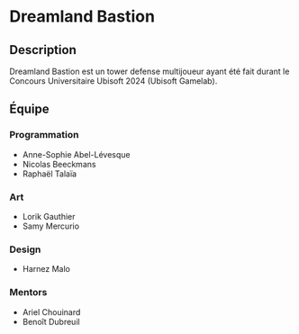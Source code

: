 # Dreamland Bastion

## Description

Dreamland Bastion est un tower defense multijoueur
ayant été fait durant le Concours Universitaire Ubisoft 2024 (Ubisoft Gamelab).

## Équipe

### Programmation

* Anne-Sophie Abel-Lévesque
* Nicolas Beeckmans
* Raphaël Talaïa

### Art

* Lorik Gauthier
* Samy Mercurio

### Design

* Harnez Malo

### Mentors

* Ariel Chouinard
* Benoît Dubreuil